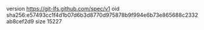 version https://git-lfs.github.com/spec/v1
oid sha256:e57493cc1f4d1b07d6b3d8770d975878b9f994e6b73e865688c2332ab8cef2d9
size 15227
